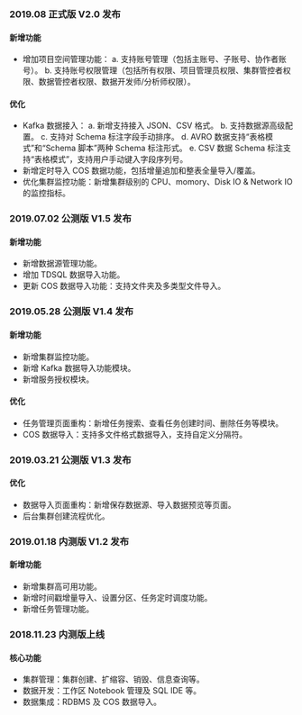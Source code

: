 ### 2019.08 正式版 V2.0 发布

#### 新增功能

- 增加项目空间管理功能：
  a. 支持账号管理（包括主账号、子账号、协作者账号）。
  b. 支持账号权限管理（包括所有权限、项目管理员权限、集群管控者权限、数据管控者权限、数据开发师/分析师权限）。

#### 优化

- Kafka 数据接入：
  a. 新增支持接入 JSON、CSV 格式。
  b. 支持数据源高级配置。
  c. 支持对 Schema 标注字段手动排序。
  d. AVRO 数据支持“表格模式”和“Schema 脚本”两种 Schema 标注形式。
  e. CSV 数据 Schema 标注支持“表格模式”，支持用户手动键入字段序列号。
- 新增定时导入 COS 数据功能，包括增量追加和整表全量导入/覆盖。
- 优化集群监控功能：新增集群级别的 CPU、momory、Disk IO & Network IO 的监控指标。

### 2019.07.02 公测版 V1.5 发布

#### 新增功能

- 新增数据源管理功能。
- 增加 TDSQL 数据导入功能。
- 更新 COS 数据导入功能：支持文件夹及多类型文件导入。

### 2019.05.28 公测版 V1.4 发布

#### 新增功能

- 新增集群监控功能。
- 新增 Kafka 数据导入功能模块。
- 新增服务授权模块。

#### 优化

- 任务管理页面重构：新增任务搜索、查看任务创建时间、删除任务等模块。
- COS 数据导入：支持多文件格式数据导入，支持自定义分隔符。

### 2019.03.21 公测版 V1.3 发布

#### 优化

- 数据导入页面重构：新增保存数据源、导入数据预览等页面。
- 后台集群创建流程优化。

### 2019.01.18 内测版 V1.2 发布

#### 新增功能

- 新增集群高可用功能。
- 新增时间戳增量导入、设置分区、任务定时调度功能。
- 新增任务管理功能。

### 2018.11.23 内测版上线

#### 核心功能

- 集群管理：集群创建、扩缩容、销毁、信息查询等。
- 数据开发：工作区 Notebook 管理及 SQL IDE 等。
- 数据集成：RDBMS 及 COS 数据导入。
